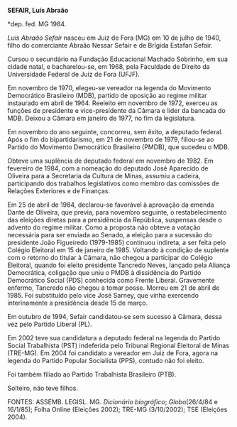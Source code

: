 **SEFAIR, Luís Abraão**

\*dep. fed. MG 1984.

*Luís Abraão Sefair* nasceu em Juiz de Fora (MG) em 10 de julho de 1940,
filho do comerciante Abraão Nessar Sefair e de Brígida Estafan Sefair.

Cursou o secundário na Fundação Educacional Machado Sobrinho, em sua
cidade natal, e bacharelou-se, em 1968, pela Faculdade de Direito da
Universidade Federal de Juiz de Fora (UFJF).

Em novembro de 1970, elegeu-se vereador na legenda do Movimento
Democrático Brasileiro (MDB), partido de oposição ao regime militar
instaurado em abril de 1964. Reeleito em novembro de 1972, exerceu as
funções de presidente e vice-presidente da Câmara e líder da bancada do
MDB. Deixou a Câmara em janeiro de 1977, no fim da legislatura.

Em novembro do ano seguinte, concorreu, sem êxito, a deputado federal.
Após o fim do bipartidarismo, em 21 de novembro de 1979, filiou-se ao
Partido do Movimento Democrático Brasileiro (PMDB), que sucedeu o MDB.

Obteve uma suplência de deputado federal em novembro de 1982. Em
fevereiro de 1984, com a nomeação do deputado José Aparecido de Oliveira
para a Secretaria da Cultura de Minas, assumiu a cadeira, participando
dos trabalhos legislativos como membro das comissões de Relações
Exteriores e de Finanças.

Em 25 de abril de 1984, declarou-se favorável à aprovação da emenda
Dante de Oliveira, que previa, para novembro seguinte, o
restabelecimento das eleições diretas para a presidência da República,
suspensas desde o advento do regime militar. Como a proposta não obteve
a votação necessária para ser enviada ao Senado, a eleição para a
sucessão do presidente João Figueiredo (1979-1985) continuou indireta, a
ser feita pelo Colégio Eleitoral em 15 de janeiro de 1985. Voltando à
condição de suplente com o retorno do titular à Câmara, não chegou a
participar do Colégio Eleitoral, quando foi eleito presidente Tancredo
Neves, lançado pela Aliança Democrática, coligação que uniu o PMDB à
dissidência do Partido Democrático Social (PDS) conhecida como Frente
Liberal. Gravemente enfermo, Tancredo não chegou a tomar posse. Morreu
em 21 de abril de 1985. Foi substituído pelo vice José Sarney, que vinha
exercendo interinamente a presidência desde 15 de março.

Em outubro de 1994, Sefair candidatou-se sem sucesso à Câmara, dessa vez
pelo Partido Liberal (PL).

Em 2002 teve sua candidatura a deputado federal na legenda do Partido
Social Trabalhista (PST) indeferida pelo Tribunal Regional Eleitoral de
Minas (TRE-MG). Em 2004 foi candidato a vereador em Juiz de Fora, agora
na legenda do Partido Popular Socialista (PPS), contudo não foi eleito.

Foi também filiado ao Partido Trabalhista Brasileiro (PTB).

Solteiro, não teve filhos.

FONTES: ASSEMB. LEGISL. MG. *Dicionário biográfico*; *Globo*(26/4/84 e
16/1/85); Folha Online (Eleições 2002); TRE-MG (3/10/2002); TSE
(Eleições 2004).

 
